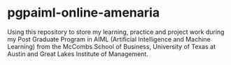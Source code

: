 # pgpaiml-online-amenaria
Using this repository to store my learning, practice and project work during my Post Graduate Program in AIML (Artificial Intelligence and Machine Learning) from the McCombs School of Business, University of Texas at Austin and Great Lakes Institute of Management. 
 
